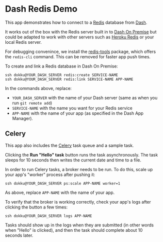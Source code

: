 # Dash Redis Demo

This app demonstrates how to connect to a [Redis](https://redis.io) database
from [Dash](https://plot.ly/dash).

It works out of the box with the Redis server built in to
[Dash On Premise](https://plot.ly/products/on-premise/) but could be adapted
to work with other servers such as
[Heroku Redis](https://elements.heroku.com/addons/heroku-redis) or your
local Redis server.

For debugging convenince, we install the
[redis-tools](https://packages.ubuntu.com/trusty/database/redis-tools)
package, which offers the `redis-cli` command. This can be removed
for faster app push times.

To create and link a Redis database in Dash On Premise:

```
ssh dokku@YOUR_DASH_SERVER redis:create SERVICE-NAME
ssh dokku@YOUR_DASH_SERVER redis:link SERVICE-NAME APP-NAME
```

In the commands above, replace:
* `YOUR_DASH_SERVER` with the name of your Dash server (same as when you run `git remote add`)
* `SERVICE-NAME` with the name you want for your Redis service
* `APP-NAME` with the name of your app (as specified in the Dash App Manager).

## Celery

This app also includes the [Celery](http://docs.celeryproject.org/en/latest/getting-started/introduction.html)
task queue and a sample task.

Clicking the **Run "Hello" task** button runs the task asynchronously. The
task sleeps for 10 seconds then writes the current date and time to a file.

In order to run Celery tasks, a broker needs to be run. To do this, scale
up your app's "worker" process after pushing it:

```
ssh dokku@YOUR_DASH_SERVER ps:scale APP-NAME worker=1
```

As above, replace `APP-NAME` with the name of your app.

To verify that the broker is working correctly, check your app's logs after
clicking the button a few times:

```
ssh dokku@YOUR_DASH_SERVER logs APP-NAME
```

Tasks should show up in the logs when they are submitted (in other words
when "Hello" is clicked), and then the task should complete about 10 seconds
later.